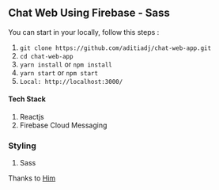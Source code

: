 ## Chat Web Using Firebase - Sass


You can start in your locally, follow this steps :
1. ``` git clone https://github.com/aditiadj/chat-web-app.git ```
2. ``` cd chat-web-app ```
3. ``` yarn install ``` or ``` npm install ```
4. ``` yarn start ``` or ``` npm start ```
5. ``` Local: http://localhost:3000/ ```

#### Tech Stack
1. Reactjs
2. Firebase Cloud Messaging

### Styling
1. Sass

Thanks to [Him](https://github.com/ferryal/chat-fcm)
